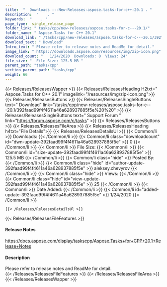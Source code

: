 ```yaml
---
title:  "  Downloads ---New-Releases-aspose.tasks-for-c++-20.1 . " 
description:  "    . " 
keywords:  "    . " 
page_type:  single_release_page
folder_link: " tasks/cpp/new-releases/aspose.tasks-for-c---20.1/"
folder_name: " Aspose.Tasks for C++ 20.1"
download_link: " /tasks/cpp/new-releases/aspose.tasks-for-c---20.1/392faad99f4f4611a46a628937885f5e"
download_text: " Download"
Intro_text: " Please refer to release notes and ReadMe for detail."
image_link: " https://downloads.aspose.com/resources/img/zip-icon.png"
download_count: "   1/24/2020  Downloads: 0  Views: 24"
file_size: "  File Size: 125.5 MB "
parent_path: "tasks/cpp"
section_parent_path: "tasks/cpp"
weight: 66 
---
```


{{< Releases/ReleasesWapper >}}
  {{< Releases/ReleasesHeading H2txt=" Aspose.Tasks for C++ 20.1" imagelink="/resources/img/zip-icon.png">}}
  {{< Releases/ReleasesButtons >}}
    {{< Releases/ReleasesSingleButtons text=" Download" link="/tasks/cpp/new-releases/aspose.tasks-for-c---20.1/392faad99f4f4611a46a628937885f5e%20%20" >}}
    {{< Releases/ReleasesSingleButtons text=" Support Forum " link="https://forum.aspose.com/c/tasks" >}}
  {{< Releases/ReleasesButtons >}}
  {{< Releases/ReleasesFileArea >}}
    {{< Releases/ReleasesHeading h4txt="File Details">}}
    {{< Releases/ReleasesDetailsUl >}}
            {{< Common/li  >}} Downloads: {{< /Common/li >}} 
      {{< Common/li class="downloadcount" id="dwn-update-392faad99f4f4611a46a628937885f5e" >}} 0 {{< /Common/li >}} 
      {{< Common/li  >}} File Size: {{< /Common/li >}} 
      {{< Common/li id="size-update-392faad99f4f4611a46a628937885f5e" >}} 125.5 MB {{< /Common/li >}} 
      {{< Common/li  class="hide" >}} Posted By: {{< /Common/li >}} 
      {{< Common/li class="hide" id="author-update-392faad99f4f4611a46a628937885f5e" >}} aleksey.chevyrov {{< /Common/li >}} 
      {{< Common/li class="hide"  >}} Views: {{< /Common/li >}} 
      {{< Common/li class="hide" id="view-update-392faad99f4f4611a46a628937885f5e" >}} 25 {{< /Common/li >}} 
      {{< Common/li  >}} Date Added: {{< /Common/li >}} 
      {{< Common/li id="added-update-392faad99f4f4611a46a628937885f5e" >}} 1/24/2020 {{< /Common/li >}} 

    {{< /Releases/ReleasesDetailsUl >}}

  {{< Releases/ReleasesFileFeatures >}}
      <h4>Release Notes</h4><div><a href="https://docs.aspose.com/display/taskscpp/Aspose.Tasks+for+CPP+20.1+Release+Notes">https://docs.aspose.com/display/taskscpp/Aspose.Tasks+for+CPP+20.1+Release+Notes</a></div><h4>Description</h4><div class="HTMLDescription">Please refer to release notes and ReadMe for detail.</div>
  {{< /Releases/ReleasesFileFeatures >}}
 {{< /Releases/ReleasesFileArea >}}
{{< /Releases/ReleasesWapper >}}


